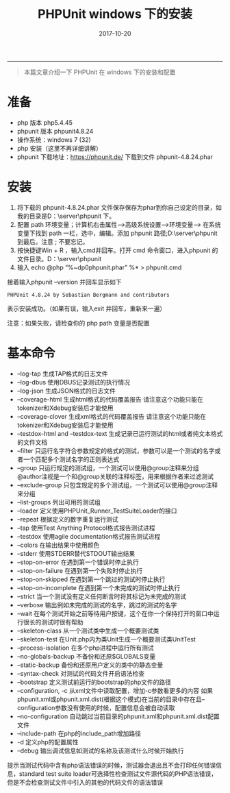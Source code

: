 ﻿---
title: PHPUnit windows 下的安装
date: 2017-10-20
categories: PHPUnit
tags:
  - PHPUnit
  - Windows
  - PHP
---
----------------------------------

> 本篇文章介绍一下 PHPUnit 在 windows 下的安装和配置

# 准备
- php 版本 php5.4.45
- phpunit 版本 phpunit4.8.24
- 操作系统：windows 7 (32)
- php 安装（这里不再详细讲解）
- phpunit 下载地址：https://phpunit.de/ 下载到文件 phpunit-4.8.24.phar

<!-- more -->

# 安装

1. 将下载的 phpunit-4.8.24.phar 文件保存保存为phar到你自己设定的目录，如我的目录是D：\server\phpunit 下。
2. 配置 path 环境变量；计算机右击属性—>高级系统设置—>环境变量–> 在系统变量下找到 path 一栏，选中，编辑。添加 phpunit 路径;D:\server\phpunit  到最后。注意 ; 不要忘记。
3. 按快捷键Win + R ，输入cmd并回车。打开 cmd 命令窗口，进入phpunit 的文件目录。D：\server\phpunit 
4. 输入 echo @php “%~dp0phpunit.phar” %* > phpunit.cmd

接着输入phpunit –version 并回车显示如下

```
PHPUnit 4.8.24 by Sebastian Bergmann and contributors
```

表示安装成功。（如果有误，输入exit 并回车，重新来一遍）

注意：如果失败，请检查你的 php  path 变量是否配置

# 基本命令

- –log-tap   生成TAP格式的日志文件
- –log-dbus  使用DBUS记录测试的执行情况
- –log-json  生成JSON格式的日志文件
- –coverage-html 生成html格式的代码覆盖报告
请注意这个功能只能在tokenizer和Xdebug安装后才能使用
- –coverage-clover 生成xml格式的代码覆盖报告
请注意这个功能只能在tokenizer和Xdebug安装后才能使用
- –testdox-html and –testdox-text  生成记录已运行测试的html或者纯文本格式的文件文档
- –filter 只运行名字符合参数规定的格式的测试，参数可以是一个测试的名字或者一个匹配多个测试名字的正则表达式
- –group  只运行规定的测试组，一个测试可以使用@group注释来分组    @author注视是一个和@group关联的注释标签，用来根据作者来过滤测试
- –exclude-group 只包含规定的多个测试组，一个测试可以使用@group注释来分组
- –list-groups    列出可用的测试组
- –loader 定义使用PHPUnit_Runner_TestSuiteLoader的接口
- –repeat    根据定义的数字重复运行测试
- –tap 使用Test Anything Protocol格式报告测试进程
- –testdox    使用agile documentation格式报告测试进程
- –colors     在输出结果中使用颜色
- –stderr    使用STDERR替代STDOUT输出结果
- –stop-on-error    在遇到第一个错误时停止执行
- –stop-on-failure    在遇到第一个失败时停止执行
- –stop-on-skipped       在遇到第一个跳过的测试时停止执行
- –stop-on-incomplete       在遇到第一个未完成的测试时停止执行
- –strict    当一个测试没有定义任何断言时将其标记为未完成的测试
- –verbose    输出例如未完成的测试的名字，跳过的测试的名字
- –wait    在每个测试开始之前等待用户按键，这个在你一个保持打开的窗口中运行很长的测试时很有帮助
- –skeleton-class    从一个测试类中生成一个概要测试类
- –skeleton-test    在Unit.php内为类Unit生成一个概要测试类UnitTest
- –process-isolation      在多个php进程中运行所有测试
- –no-globals-backup   不备份和还原$GLOBALS变量
- –static-backup    备份和还原用户定义的类中的静态变量
- –syntax-check    对测试的代码文件开启语法检查
- –bootstrap    定义测试前运行的bootstrap的php文件的路径
- –configuration, -c    从xml文件中读取配置，增加-c参数看更多的内容
如果phpunit.xml或phpunit.xml.dist(根据这个模式)在当前的目录中存在且–configuration参数没有使用的时候，配置信息会被自动读取
- –no-configuration    自动跳过当前目录的phpunit.xml和phpunit.xml.dist配置文件
- –include-path    在php的include_path增加路径
- -d    定义php的配置属性
- –debug    输出调试信息如测试的名称及该测试什么时候开始执行

提示当测试代码中含有php语法错误的时候，测试器会退出且不会打印任何错误信息，standard test suite loader可选择性检查测试文件源代码的PHP语法错误，但是不会检查测试文件中引入的其他的代码文件的语法错误